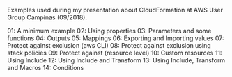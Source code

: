 Examples used during my presentation about CloudFormation at AWS User Group Campinas (09/2018).

01: A minimum example
02: Using properties
03: Parameters and some functions
04: Outputs
05: Mappings
06: Exporting and Importing values
07: Protect against exclusion (aws CLI)
08: Protect against exclusion using stack policies
09: Protect against (resource level)
10: Custom resources
11: Using Include
12: Using Include and Transform
13: Using Include, Transform and Macros
14: Conditions
